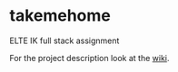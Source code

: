 # takemehome
ELTE IK full stack assignment

For the project description look at the [wiki](https://github.com/markkovari/takemehome/wiki).
